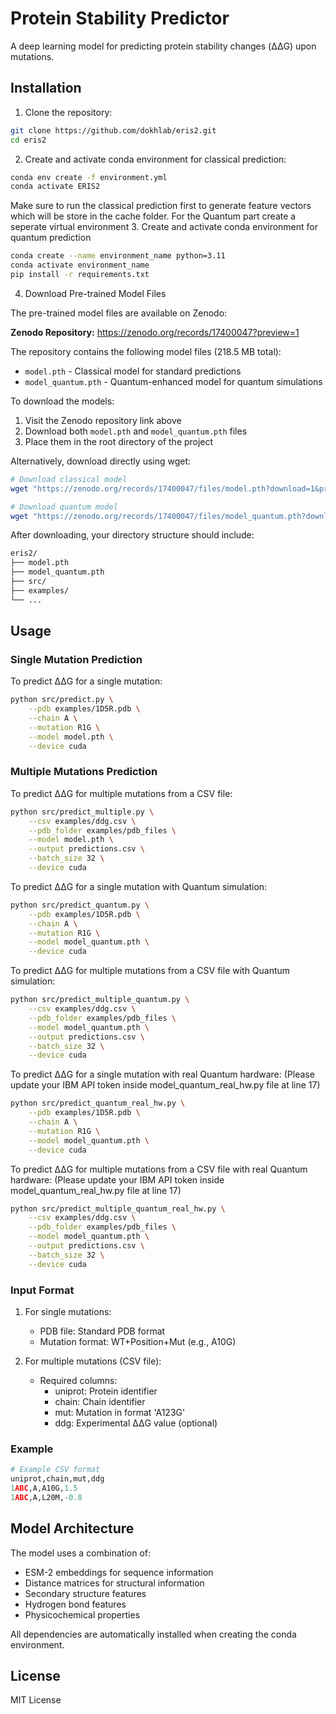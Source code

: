 # Protein Stability Predictor

A deep learning model for predicting protein stability changes (ΔΔG) upon mutations.

## Installation

1. Clone the repository:
```bash
git clone https://github.com/dokhlab/eris2.git
cd eris2
```

2. Create and activate conda environment for classical prediction:
```bash
conda env create -f environment.yml
conda activate ERIS2
```

Make sure to run the classical prediction first to generate feature vectors which will be store in the cache folder. 
For the Quantum part create a seperate virtual environment
3. Create and activate conda environment for quantum prediction

```bash
conda create --name environment_name python=3.11
conda activate environment_name
pip install -r requirements.txt
```
4. Download Pre-trained Model Files

The pre-trained model files are available on Zenodo:

**Zenodo Repository:** https://zenodo.org/records/17400047?preview=1

The repository contains the following model files (218.5 MB total):
- `model.pth` - Classical model for standard predictions
- `model_quantum.pth` - Quantum-enhanced model for quantum simulations

To download the models:
1. Visit the Zenodo repository link above
2. Download both `model.pth` and `model_quantum.pth` files
3. Place them in the root directory of the project

Alternatively, download directly using wget:
```bash
# Download classical model
wget "https://zenodo.org/records/17400047/files/model.pth?download=1&preview=1" -O model.pth

# Download quantum model
wget "https://zenodo.org/records/17400047/files/model_quantum.pth?download=1&preview=1" -O model_quantum.pth
```

After downloading, your directory structure should include:
```bash
eris2/
├── model.pth
├── model_quantum.pth
├── src/
├── examples/
└── ...
```
## Usage

### Single Mutation Prediction

To predict ΔΔG for a single mutation:

```bash
python src/predict.py \
    --pdb examples/1D5R.pdb \
    --chain A \
    --mutation R1G \
    --model model.pth \
    --device cuda
```

### Multiple Mutations Prediction

To predict ΔΔG for multiple mutations from a CSV file:

```bash
python src/predict_multiple.py \
    --csv examples/ddg.csv \
    --pdb_folder examples/pdb_files \
    --model model.pth \
    --output predictions.csv \
    --batch_size 32 \
    --device cuda
```
To predict ΔΔG for a single mutation with Quantum simulation:

```bash
python src/predict_quantum.py \
    --pdb examples/1D5R.pdb \
    --chain A \
    --mutation R1G \
    --model model_quantum.pth \
    --device cuda
```    

To predict ΔΔG for multiple mutations from a CSV file with Quantum simulation:

```bash
python src/predict_multiple_quantum.py \
    --csv examples/ddg.csv \
    --pdb_folder examples/pdb_files \
    --model model_quantum.pth \
    --output predictions.csv \
    --batch_size 32 \
    --device cuda
```

To predict ΔΔG for a single mutation with real Quantum hardware:
(Please update your IBM API token inside model_quantum_real_hw.py file at line 17)

```bash
python src/predict_quantum_real_hw.py \
    --pdb examples/1D5R.pdb \
    --chain A \
    --mutation R1G \
    --model model_quantum.pth \
    --device cuda
```    

To predict ΔΔG for multiple mutations from a CSV file with real Quantum hardware:
(Please update your IBM API token inside model_quantum_real_hw.py file at line 17)
```bash
python src/predict_multiple_quantum_real_hw.py \
    --csv examples/ddg.csv \
    --pdb_folder examples/pdb_files \
    --model model_quantum.pth \
    --output predictions.csv \
    --batch_size 32 \
    --device cuda
```

### Input Format

1. For single mutations:
   - PDB file: Standard PDB format
   - Mutation format: WT+Position+Mut (e.g., A10G)

2. For multiple mutations (CSV file):
   - Required columns:
     - uniprot: Protein identifier
     - chain: Chain identifier
     - mut: Mutation in format 'A123G'
     - ddg: Experimental ΔΔG value (optional)

### Example

```python
# Example CSV format
uniprot,chain,mut,ddg
1ABC,A,A10G,1.5
1ABC,A,L20M,-0.8
```

## Model Architecture

The model uses a combination of:
- ESM-2 embeddings for sequence information
- Distance matrices for structural information
- Secondary structure features
- Hydrogen bond features
- Physicochemical properties


All dependencies are automatically installed when creating the conda environment.

## License

MIT License 
